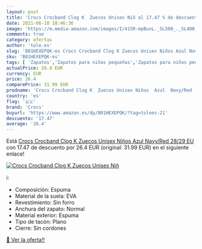 ```yaml
---
layout: post
title: 'Crocs Crocband Clog K  Zuecos Unisex Niñ al 17.47 % de descuento'
date: 2021-06-10 18:46:36
image: 'https://m.media-amazon.com/images/I/415R-mpBuxL._SL500_._SL400_.jpg'
comments: true
category: ofertas
author: 'tole.es'
slug: 'B01HEXEPQK-es Crocs Crocband Clog K Zuecos Unisex Niños Azul Navy/Red...'
sku: 'B01HEXEPQK-es'
tags: [ 'Zapatos','Zapatos para niñas pequeñas','Zapatos para niños pequeños','Zapatos y complementos','Zuecos y mules para niña','Zuecos y mules para niño','crocs','zuecos', ]
actualPrice: 26.4 EUR
currency: EUR
price: 26.4
comparePrice: 31.99 EUR
prodname: 'Crocs Crocband Clog K  Zuecos Unisex Niños  Azul  Navy/Red   28/29 EU'
country: 'es'
flag: '🇪🇸'
brand: 'Crocs'
buyurl: 'https://www.amazon.es/dp/B01HEXEPQK/?tag=tolees-21'
descuento: '17.47'
average: '26.4'
---
```


Está [Crocs Crocband Clog K  Zuecos Unisex Niños  Azul  Navy/Red   28/29 EU](https://www.amazon.es/dp/B01HEXEPQK/?tag=tolees-21) con 17.47 de descuento por 26.4 EUR (original: 31.99 EUR) en el siguiente enlace!

[![Crocs Crocband Clog K  Zuecos Unisex Niñ](https://m.media-amazon.com/images/I/415R-mpBuxL._SL500_._SL400_.jpg)](https://www.amazon.es/dp/B01HEXEPQK/?tag=tolees-21)

ℹ️:

- Composición: Espuma
- Material de la suela: EVA
- Revestimiento: Sin forro
- Anchura del zapato: Normal
- Material exterior: Espuma
- Tipo de tacón: Plano
- Cierre: Sin cordones

[🛒 Ver la oferta!!](https://www.amazon.es/dp/B01HEXEPQK/?tag=tolees-21)
